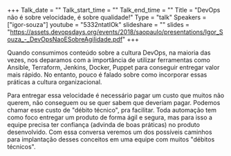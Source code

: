 +++
Talk_date = ""
Talk_start_time = ""
Talk_end_time = ""
Title = "DevOps não é sobre velocidade, é sobre qualidade!"
Type = "talk"
Speakers = ["igor-souza"]
youtube = "5332ntatIOk"
slideshare = ""
slides = "https://assets.devopsdays.org/events/2018/saopaulo/presentations/Igor_Souza_-_DevOpsNaoESobreAgilidade.pdf"
+++

Quando consumimos conteúdo sobre a cultura DevOps, na maioria das vezes, nos deparamos com a importância de utilizar ferramentas como Ansible, Terraform, Jenkins, Docker, Puppet para conseguir entregar valor mais rápido. No entanto, pouco é falado sobre como incorporar essas práticas a cultura organizacional. 

Para entregar essa velocidade é necessário pagar um custo que muitos não querem, não conseguem ou se quer sabem que deveriam pagar. Podemos chamar esse custo de "débito técnico", pra facilitar. Toda automação tem como foco entregar um produto de forma ágil e segura, mas para isso a equipe precisa ter confiança (advinda de boas práticas) no produto desenvolvido. 
Com essa conversa veremos um dos possíveis caminhos para implantação desses conceitos em uma equipe com muitos "débitos técnicos".